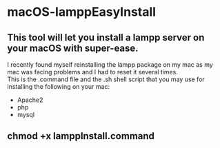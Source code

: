 # macOS-lamppEasyInstall 
## This tool will let you install a lampp server on your macOS with super-ease.  
I recently found myself reinstalling the lampp package on my mac as my mac was facing problems and I had to reset it several times.  
This is the .command file and the .sh shell script that you may use for installing the following on your mac:
* Apache2
* php
* mysql  
## chmod +x lamppInstall.command

